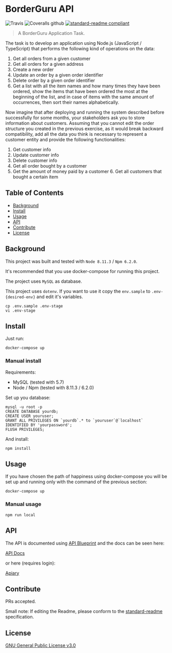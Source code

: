 # BorderGuru API

![Travis](https://img.shields.io/travis/LuanP/border-guru-api.svg) ![Coveralls github](https://img.shields.io/coveralls/github/LuanP/border-guru-api.svg) [![standard-readme compliant](https://img.shields.io/badge/readme%20style-standard-brightgreen.svg)](https://github.com/LuanP/django_sites_web)

> A BorderGuru Application Task.

The task is to develop an application using Node.js (JavaScript / TypeScript) that performs the following kind of operations on the data:

1. Get all orders from a given customer
2. Get all orders for a given address
3. Create a new order
4. Update an order by a given order identifier
5. Delete order by a given order identifier
6. Get a list with all the item names and how many times they have been ordered, show the items that have been ordered the most at the beginning of the list, and in case of items with the same amount of occurrences, then sort their names alphabetically.

Now imagine that after deploying and running the system described before successfully for some months, your stakeholders ask you to store information about customers. Assuming that you cannot edit the order structure you created in the previous exercise, as it would break backward compatibility, add all the data you think is necessary to represent a customer entity and provide the following functionalities:

1. Get customer info
2. Update customer info
3. Delete customer info
4. Get all order bought by a customer
5. Get the amount of money paid by a customer 6. Get all customers that bought a certain item

## Table of Contents

- [Background](#background)
- [Install](#install)
- [Usage](#usage)
- [API](#api)
- [Contribute](#contribute)
- [License](#license)


## Background

This project was built and tested with `Node 8.11.3` / `Npm 6.2.0`.

It's recommended that you use docker-compose for running this project.

The project uses `MySQL` as database.

This project uses `dotenv`. If you want to use it copy the `env.sample` to `.env-{desired-env}` and edit it's variables.

```
cp .env.sample .env-stage
vi .env-stage
```

## Install

Just run:

```
docker-compose up
```

### Manual install

Requirements:
- MySQL (tested with 5.7)
- Node / Npm (tested with 8.11.3 / 6.2.0)

Set up you database:

```
mysql -u root -p
CREATE DATABASE yourdb;
CREATE USER youruser;
GRANT ALL PRIVILEGES ON `yourdb`.* to `youruser`@`localhost` IDENTIFIED BY 'yourpassword';
FLUSH PRIVILEGES;
```

And install:

```
npm install
```

## Usage

If you have chosen the path of happiness using docker-compose you will be set up and running only with the command of the previous section:

```
docker-compose up
```

### Manual usage

```
npm run local
```

## API

The API is documented using [API Blueprint](https://apiblueprint.org/) and the docs can be seen here:

[API Docs](./docs/border-guru-api.md)

or here (requires login):

[Apiary](https://borderguruapi.docs.apiary.io/)

## Contribute

PRs accepted.

Small note: If editing the Readme, please conform to the [standard-readme](https://github.com/RichardLitt/standard-readme) specification.

## License

[GNU General Public License v3.0](./LICENSE)
